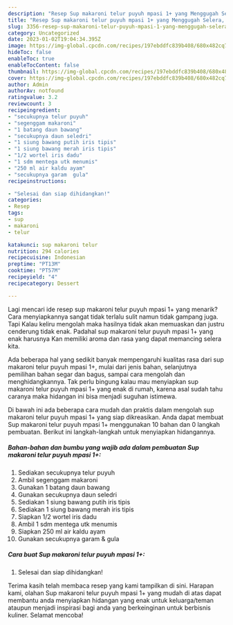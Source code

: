 ```yaml
---
description: "Resep Sup makaroni telur puyuh mpasi 1+ yang Menggugah Selera, Buat Buka Puasa Enak"
title: "Resep Sup makaroni telur puyuh mpasi 1+ yang Menggugah Selera, Buat Buka Puasa Enak"
slug: 3356-resep-sup-makaroni-telur-puyuh-mpasi-1-yang-menggugah-selera-buat-buka-puasa-enak
category: Uncategorized
date: 2023-01-02T19:04:34.395Z
image: https://img-global.cpcdn.com/recipes/197ebddfc839b408/680x482cq70/sup-makaroni-telur-puyuh-mpasi-1-foto-resep-utama.jpg
hideToc: false
enableToc: true
enableTocContent: false
thumbnail: https://img-global.cpcdn.com/recipes/197ebddfc839b408/680x482cq70/sup-makaroni-telur-puyuh-mpasi-1-foto-resep-utama.jpg
cover: https://img-global.cpcdn.com/recipes/197ebddfc839b408/680x482cq70/sup-makaroni-telur-puyuh-mpasi-1-foto-resep-utama.jpg
author: Admin
authorAv: notfound
ratingvalue: 3.2
reviewcount: 3
recipeingredient:
- "secukupnya telur puyuh"
- "segenggam makaroni"
- "1 batang daun bawang"
- "secukupnya daun seledri"
- "1 siung bawang putih iris tipis"
- "1 siung bawang merah iris tipis"
- "1/2 wortel iris dadu"
- "1 sdm mentega utk menumis"
- "250 ml air kaldu ayam"
- "secukupnya garam  gula"
recipeinstructions:

- "Selesai dan siap dihidangkan!"
categories:
- Resep
tags:
- sup
- makaroni
- telur

katakunci: sup makaroni telur 
nutrition: 294 calories
recipecuisine: Indonesian
preptime: "PT13M"
cooktime: "PT57M"
recipeyield: "4"
recipecategory: Dessert

---
```



Lagi mencari ide resep sup makaroni telur puyuh mpasi 1+ yang menarik? Cara menyiapkannya sangat tidak terlalu sulit namun tidak gampang juga. Tapi Kalau keliru mengolah maka hasilnya tidak akan memuaskan dan justru cenderung tidak enak. Padahal sup makaroni telur puyuh mpasi 1+ yang enak harusnya Kan memiliki aroma dan rasa yang dapat memancing selera kita.


Ada beberapa hal yang sedikit banyak mempengaruhi kualitas rasa dari sup makaroni telur puyuh mpasi 1+, mulai dari jenis bahan, selanjutnya pemilihan bahan segar dan bagus, sampai cara mengolah dan menghidangkannya. Tak perlu bingung kalau mau menyiapkan sup makaroni telur puyuh mpasi 1+ yang enak di rumah, karena asal sudah tahu caranya maka hidangan ini bisa menjadi suguhan istimewa.




Di bawah ini ada beberapa cara mudah dan praktis dalam mengolah sup makaroni telur puyuh mpasi 1+ yang siap dikreasikan. Anda dapat membuat Sup makaroni telur puyuh mpasi 1+ menggunakan 10 bahan dan 0 langkah pembuatan. Berikut ini langkah-langkah untuk menyiapkan hidangannya.

<!--inarticleads1-->

##### Bahan-bahan dan bumbu yang wajib ada dalam pembuatan Sup makaroni telur puyuh mpasi 1+:

1. Sediakan secukupnya telur puyuh
1. Ambil segenggam makaroni
1. Gunakan 1 batang daun bawang
1. Gunakan secukupnya daun seledri
1. Sediakan 1 siung bawang putih iris tipis
1. Sediakan 1 siung bawang merah iris tipis
1. Siapkan 1/2 wortel iris dadu
1. Ambil 1 sdm mentega utk menumis
1. Siapkan 250 ml air kaldu ayam
1. Gunakan secukupnya garam &amp; gula




<!--inarticleads2-->

##### Cara buat Sup makaroni telur puyuh mpasi 1+:


1. Selesai dan siap dihidangkan!



Terima kasih telah membaca resep yang kami tampilkan di sini. Harapan kami, olahan Sup makaroni telur puyuh mpasi 1+ yang mudah di atas dapat membantu anda menyiapkan hidangan yang enak untuk keluarga/teman ataupun menjadi inspirasi bagi anda yang berkeinginan untuk berbisnis kuliner. Selamat mencoba!
